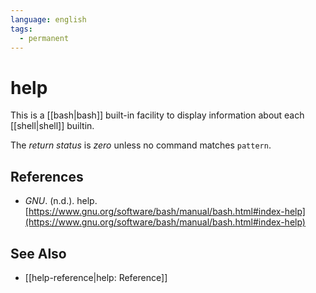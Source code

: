 ```yaml
---
language: english
tags:
  - permanent
---
```


# help

This is a [[bash|bash]] built-in facility to display information about each [[shell|shell]] builtin.

The _return status_ is _zero_ unless no command matches `pattern`.

## References

- _GNU_. (n.d.). <span class="reference-title">help</span>. [https://www.gnu.org/software/bash/manual/bash.html#index-help](https://www.gnu.org/software/bash/manual/bash.html#index-help)

## See Also

- [[help-reference|help: Reference]]
